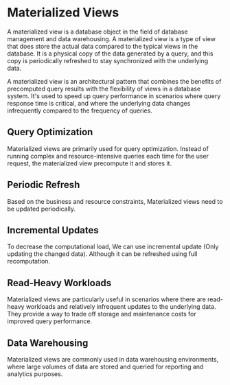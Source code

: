 # Materialized Views

A materialized view is a database object in the field of database management and data warehousing. A materialized view is a type of view that does store the actual data compared to the typical views in the database. It is a physical copy of the data generated by a query, and this copy is periodically refreshed to stay synchronized with the underlying data.

A materialized view is an architectural pattern that combines the benefits of precomputed query results with the flexibility of views in a database system. It's used to speed up query performance in scenarios where query response time is critical, and where the underlying data changes infrequently compared to the frequency of queries.

## Query Optimization

Materialized views are primarily used for query optimization. Instead of running complex and resource-intensive queries each time for the user request, the materialized view precompute it and stores it.

## Periodic Refresh

Based on the business and resource constraints, Materialized views need to be updated periodically.

## Incremental Updates

To decrease the computational load, We can use incremental update (Only updating the changed data). Although it can be refreshed using full recomputation.

## Read-Heavy Workloads

Materialized views are particularly useful in scenarios where there are read-heavy workloads and relatively infrequent updates to the underlying data. They provide a way to trade off storage and maintenance costs for improved query performance.

## Data Warehousing

Materialized views are commonly used in data warehousing environments, where large volumes of data are stored and queried for reporting and analytics purposes.